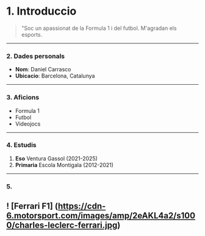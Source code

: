# 1. Introduccio
> "Soc un apassionat de la Formula 1 i del futbol. M'agradan els esports.

---

### 2. Dades personals

- **Nom**: Daniel Carrasco
- **Ubicacio**: Barcelona, Catalunya

---

### 3. Aficions 

- Formula 1
- Futbol
- Videojocs

---

### 4. Estudis

1. **Eso**
  Ventura Gassol (2021-2025)
2. **Primaria**
   Escola Montigala (2012-2021)

---

### 5. 

! [Ferrari F1] (https://cdn-6.motorsport.com/images/amp/2eAKL4a2/s1000/charles-leclerc-ferrari.jpg)
---

 






